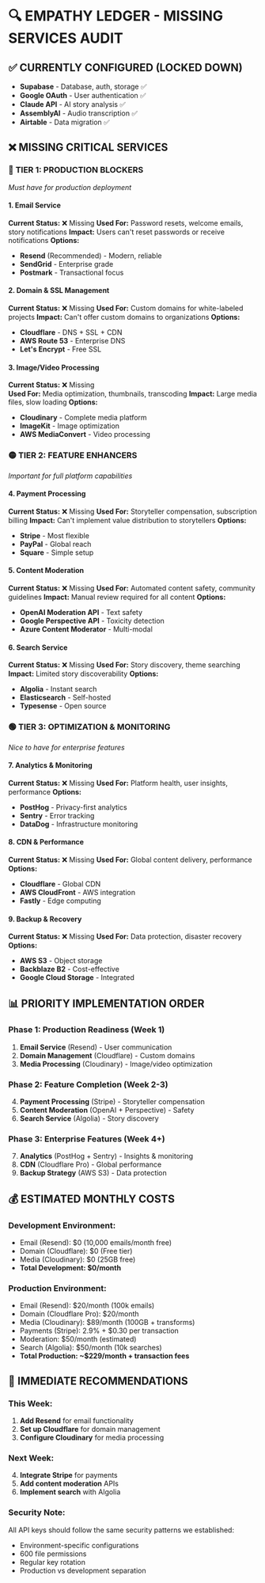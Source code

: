 # 🔍 EMPATHY LEDGER - MISSING SERVICES AUDIT

## ✅ **CURRENTLY CONFIGURED (LOCKED DOWN)**
- **Supabase** - Database, auth, storage ✅
- **Google OAuth** - User authentication ✅  
- **Claude API** - AI story analysis ✅
- **AssemblyAI** - Audio transcription ✅
- **Airtable** - Data migration ✅

## ❌ **MISSING CRITICAL SERVICES**

### 🔴 **TIER 1: PRODUCTION BLOCKERS**
*Must have for production deployment*

#### **1. Email Service**
**Current Status:** ❌ Missing
**Used For:** Password resets, welcome emails, story notifications
**Impact:** Users can't reset passwords or receive notifications
**Options:**
- **Resend** (Recommended) - Modern, reliable
- **SendGrid** - Enterprise grade
- **Postmark** - Transactional focus

#### **2. Domain & SSL Management**  
**Current Status:** ❌ Missing
**Used For:** Custom domains for white-labeled projects
**Impact:** Can't offer custom domains to organizations
**Options:**
- **Cloudflare** - DNS + SSL + CDN
- **AWS Route 53** - Enterprise DNS
- **Let's Encrypt** - Free SSL

#### **3. Image/Video Processing**
**Current Status:** ❌ Missing  
**Used For:** Media optimization, thumbnails, transcoding
**Impact:** Large media files, slow loading
**Options:**
- **Cloudinary** - Complete media platform
- **ImageKit** - Image optimization
- **AWS MediaConvert** - Video processing

### 🟡 **TIER 2: FEATURE ENHANCERS**
*Important for full platform capabilities*

#### **4. Payment Processing**
**Current Status:** ❌ Missing
**Used For:** Storyteller compensation, subscription billing
**Impact:** Can't implement value distribution to storytellers
**Options:**
- **Stripe** - Most flexible
- **PayPal** - Global reach
- **Square** - Simple setup

#### **5. Content Moderation**
**Current Status:** ❌ Missing
**Used For:** Automated content safety, community guidelines
**Impact:** Manual review required for all content
**Options:**
- **OpenAI Moderation API** - Text safety
- **Google Perspective API** - Toxicity detection
- **Azure Content Moderator** - Multi-modal

#### **6. Search Service**
**Current Status:** ❌ Missing
**Used For:** Story discovery, theme searching
**Impact:** Limited story discoverability
**Options:**
- **Algolia** - Instant search
- **Elasticsearch** - Self-hosted
- **Typesense** - Open source

### 🟢 **TIER 3: OPTIMIZATION & MONITORING**
*Nice to have for enterprise features*

#### **7. Analytics & Monitoring**
**Current Status:** ❌ Missing
**Used For:** Platform health, user insights, performance
**Options:**
- **PostHog** - Privacy-first analytics
- **Sentry** - Error tracking
- **DataDog** - Infrastructure monitoring

#### **8. CDN & Performance**
**Current Status:** ❌ Missing
**Used For:** Global content delivery, performance
**Options:**
- **Cloudflare** - Global CDN
- **AWS CloudFront** - AWS integration
- **Fastly** - Edge computing

#### **9. Backup & Recovery**
**Current Status:** ❌ Missing
**Used For:** Data protection, disaster recovery
**Options:**
- **AWS S3** - Object storage
- **Backblaze B2** - Cost-effective
- **Google Cloud Storage** - Integrated

## 📊 **PRIORITY IMPLEMENTATION ORDER**

### **Phase 1: Production Readiness** (Week 1)
1. **Email Service** (Resend) - User communication
2. **Domain Management** (Cloudflare) - Custom domains
3. **Media Processing** (Cloudinary) - Image/video optimization

### **Phase 2: Feature Completion** (Week 2-3)  
4. **Payment Processing** (Stripe) - Storyteller compensation
5. **Content Moderation** (OpenAI + Perspective) - Safety
6. **Search Service** (Algolia) - Story discovery

### **Phase 3: Enterprise Features** (Week 4+)
7. **Analytics** (PostHog + Sentry) - Insights & monitoring
8. **CDN** (Cloudflare Pro) - Global performance
9. **Backup Strategy** (AWS S3) - Data protection

## 💰 **ESTIMATED MONTHLY COSTS**

### **Development Environment:**
- Email (Resend): $0 (10,000 emails/month free)
- Domain (Cloudflare): $0 (Free tier)
- Media (Cloudinary): $0 (25GB free)
- **Total Development: $0/month**

### **Production Environment:**
- Email (Resend): $20/month (100k emails)
- Domain (Cloudflare Pro): $20/month  
- Media (Cloudinary): $89/month (100GB + transforms)
- Payments (Stripe): 2.9% + $0.30 per transaction
- Moderation: $50/month (estimated)
- Search (Algolia): $50/month (10k searches)
- **Total Production: ~$229/month + transaction fees**

## 🎯 **IMMEDIATE RECOMMENDATIONS**

### **This Week:**
1. **Add Resend** for email functionality
2. **Set up Cloudflare** for domain management
3. **Configure Cloudinary** for media processing

### **Next Week:**  
4. **Integrate Stripe** for payments
5. **Add content moderation** APIs
6. **Implement search** with Algolia

### **Security Note:**
All API keys should follow the same security patterns we established:
- Environment-specific configurations
- 600 file permissions
- Regular key rotation
- Production vs development separation 